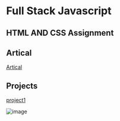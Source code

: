 # Full Stack Javascript

## HTML AND CSS Assignment


## Artical
[Artical](https://hashnode.com/@Sbhandari2608)

## Projects 

[project1](https://sprightly-manatee-3f7809.netlify.app/)

![image](./HtmlAndCss%20Assignment/FSJS%202.0%20Project%2001/Screenshot%20(178).png)


